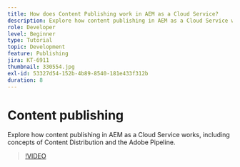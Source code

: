 ```yaml
---
title: How does Content Publishing work in AEM as a Cloud Service?
description: Explore how content publishing in AEM as a Cloud Service works, including concepts of Content Distribution and the Adobe Pipeline.
role: Developer
level: Beginner
type: Tutorial
topic: Development
feature: Publishing
jira: KT-6911
thumbnail: 330554.jpg
exl-id: 53327d54-152b-4b89-8540-181e433f312b
duration: 8
---
```

# Content publishing

Explore how content publishing in AEM as a Cloud Service works, including concepts of Content Distribution and the Adobe Pipeline.

>[!VIDEO](https://video.tv.adobe.com/v/330554?quality=12&learn=on)
